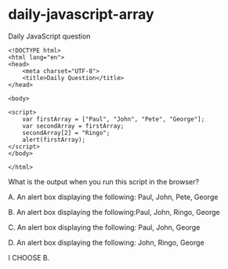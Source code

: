 # daily-javascript-array
Daily JavaScript question
```
<!DOCTYPE html>
<html lang="en">
<head>
    <meta charset="UTF-8">
    <title>Daily Question</title>
</head>

<body>

<script>
    var firstArray = ["Paul", "John", "Pete", "George"];
    var secondArray = firstArray;
    secondArray[2] = "Ringo";
    alert(firstArray);
</script>
</body>

</html>
```

What is the output when you run this script in the browser?

A. An alert box displaying the following: Paul, John, Pete, George

B. An alert box displaying the following:Paul, John, Ringo, George

C. An alert box displaying the following: Paul, John, George

D. An alert box displaying the following: John, Ringo, George

I CHOOSE B.
